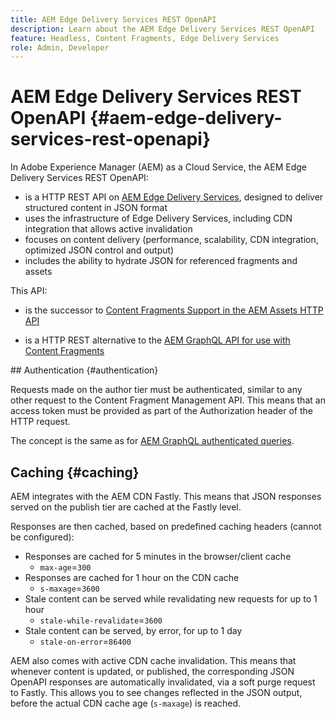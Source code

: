 ```yaml
---
title: AEM Edge Delivery Services REST OpenAPI
description: Learn about the AEM Edge Delivery Services REST OpenAPI
feature: Headless, Content Fragments, Edge Delivery Services
role: Admin, Developer
---
```


# AEM Edge Delivery Services REST OpenAPI {#aem-edge-delivery-services-rest-openapi}

In Adobe Experience Manager (AEM) as a Cloud Service, the AEM Edge Delivery Services REST OpenAPI:

* is a HTTP REST API on [AEM Edge Delivery Services](/help/edge/overview.md), designed to deliver structured content in JSON format
* uses the infrastructure of Edge Delivery Services, including CDN integration that allows active invalidation 
* focuses on content delivery (performance, scalability, CDN integration, optimized JSON control and output) 
* includes the ability to hydrate JSON for referenced fragments and assets

This API:

<!-- Question -->
<!-- is it equivalent to the CF and CFM OpenAPI? -->
<!-- Thought that was for internal management of CFs/CFMs -->
<!-- now with focus on content delivery (performance, scalability, CDN integration, optimized JSON control and output)  -->

* is the successor to [Content Fragments Support in the AEM Assets HTTP API](/help/assets/content-fragments/assets-api-content-fragments.md)

<!--
* is equivalent to the [Content Fragments and Content Fragment Models OpenAPIs](/help/headless/content-fragment-openapis.md)
-->

* is a HTTP REST alternative to the [AEM GraphQL API for use with Content Fragments](/help/headless/graphql-api/content-fragments.md) 

## Authentication {#authentication}

<!-- Question -->
<!-- which API is meant by the CF Management API? 
<!-- The Content Fragments and Content Fragment Models OpenAPIs?-->
<!-- Though the existing documentation is for the GraphQL API; see: -->
<!-- https://experienceleague.adobe.com/en/docs/experience-manager-cloud-service/content/headless/security/authentication -->

Requests made on the author tier must be authenticated, similar to any other request to the Content Fragment Management API. This means that an access token must be provided as part of the Authorization header of the HTTP request. 

The concept is the same as for [AEM GraphQL authenticated queries](/help/headless/security/authentication.md).

## Caching {#caching}

AEM integrates with the AEM CDN Fastly. This means that JSON responses served on the publish tier are cached at the Fastly level.

Responses are then cached, based on predefined caching headers (cannot be configured):

* Responses are cached for 5 minutes in the browser/client cache
  * `max-age`=`300`
* Responses are cached for 1 hour on the CDN cache
  * `s-maxage`=`3600`
* Stale content can be served while revalidating new requests for up to 1 hour 
  * `stale-while-revalidate`=`3600`
* Stale content can be served, by error, for up to 1 day 
  * `stale-on-error`=`86400`

AEM also comes with active CDN cache invalidation. This means that whenever content is updated, or published, the corresponding JSON OpenAPI responses are automatically invalidated, via a soft purge request to Fastly. This allows you to see changes reflected in the JSON output, before the actual CDN cache age (`s-maxage`) is reached. 